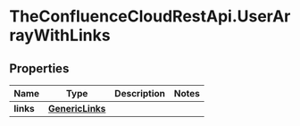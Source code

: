 # TheConfluenceCloudRestApi.UserArrayWithLinks

## Properties
Name | Type | Description | Notes
------------ | ------------- | ------------- | -------------
**links** | [**GenericLinks**](GenericLinks.md) |  | 
